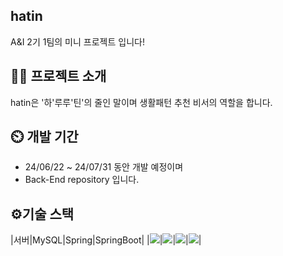 ## hatin
A&I 2기 1팀의 미니 프로젝트 입니다!

## 👨‍🏫 프로젝트 소개
hatin은 '하'루루'틴'의 줄인 말이며 생활패턴 추천 비서의 역할을 합니다.

## ⏲️ 개발 기간
+ 24/06/22 ~ 24/07/31 동안 개발 예정이며 <br>
+ Back-End repository 입니다. <br>

## ⚙️기술 스택
|서버|MySQL|Spring|SpringBoot|
|<img src="https://img.shields.io/badge/amazonec2-FF9900?style=for-the-badge&logo=amazonec2&logoColor=white"/>|<img src="https://img.shields.io/badge/mysql-4479A1??style=for-the-badge&logo=mysql&logoColor=white"/>|<img src="https://img.shields.io/badge/Spring-6DB33F?style=for-the-badge&logo=Spring&logoColor=white"/>|<img src="https://img.shields.io/badge/springboot-#6DB33F?style=for-the-badge&logo=Spring&logoColor=white"/>|


